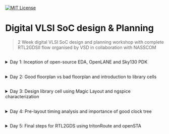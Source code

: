 [![MIT License](https://img.shields.io/badge/License-MIT-green.svg)](https://choosealicense.com/licenses/mit/)
# Digital VLSI SoC design & Planning
> 2 Week digital VLSI SoC design and planning workshop with complete RTL2GDSII flow organised by VSD in collaboration with NASSCOM

##
<details>
  <summary>Day 1: Inception of open-source EDA, OpenLANE and Sky130 PDK</summary>

## Lab work
- **Core** is an area in the chip where the fundamental logic of the design is placed. It encapsulates all the combinational circuit, soft and hard IPs, and nets.

- **Die** is an area of chip that encapsulates the core and IO pads. Die is imprinted multiple times along the silicon area or wafer to increase the throughput.

- **IO Pads** are the pins that act as the source of communication between core and the outside world. Pad cells surround the rectangular metal patches where external bonds are made. input,output and power pad.
  
- **IPs**  are manually designed or need some human interference (or intelligence) essentially to define and create them like SRAM, ADC, DAC, PLLs.

- **PDKs** are interface between foundary and design engineers. PDKs contains set of files to model fabrication process for the design tools used to design IC like device models, DRC, LVS, Physical extraction, layers, LEF, standard cell libraries, timing libraries etc. SkyWater 130nm is the PDK used in this workshop specifically sky130_fd_sc_hd and openLANE is built around this PDK.

Section 1 tasks:- 
1. Run 'picorv32a' design synthesis using OpenLANE flow and generate necessary outputs.
2. Calculate the flop ratio.


```math
Flop\ Ratio = \frac{Number\ of\ D\ Flip\ Flops}{Total\ Number\ of\ Cells}
```
```math
Percentage\ of\ DFF's = Flop\ Ratio * 100
```
```bash
# Change directory to openlane flow directory
cd Desktop/work/tools/openlane_working_dir/openlane

# alias docker='docker run -it -v $(pwd):/openLANE_flow -v $PDK_ROOT:$PDK_ROOT -e PDK_ROOT=$PDK_ROOT -u $(id -u $USER):$(id -g $USER) efabless/openlane:v0.21'
# Since we have aliased the long command to 'docker' we can invoke the OpenLANE flow docker sub-system by just running this command
docker
```
```tcl
# Now that we have entered the OpenLANE flow contained docker sub-system we can invoke the OpenLANE flow in the Interactive mode using the following command
./flow.tcl -interactive

# Now that OpenLANE flow is open we have to input the required packages for proper functionality of the OpenLANE flow
package require openlane 0.9

# Now the OpenLANE flow is ready to run any design and initially we have to prep the design creating some necessary files and directories for running a specific design which in our case is 'picorv32a'
prep -design picorv32a

# Now that the design is prepped and ready, we can run synthesis using following command
run_synthesis

```
Screenshots of commands run

![Day_1_1st](https://github.com/user-attachments/assets/86ea864f-a067-4728-8fb6-e29a1b167942)

![Day_1_2nd](https://github.com/user-attachments/assets/54066379-1cea-4513-8bef-4ada25778b7e)

![Day_1_3rd](https://github.com/user-attachments/assets/9856dcaf-bf96-40c2-a36b-17140be30ece)

![Day_1_4th](https://github.com/user-attachments/assets/adeb3ee3-2749-4f68-9a29-aeeda652fe42)

Calculation of Flop Ratio and DFF % from synthesis statistics report file

![Day_1_5th](https://github.com/user-attachments/assets/21afc9e1-00ca-44ea-a8fd-d3e71fada072)

```math
Flop\ Ratio = \frac{1613}{14876} = 0.108429685
```
```math
Percentage\ of\ DFF's = 0.108429685 * 100 = 10.84296854\ \%
```

</details>

##
<details>
  <summary>Day 2: Good floorplan vs bad floorplan and introduction to library cells</summary>

  ## Lab Work
Section 2 tasks:- 
1. Run 'picorv32a' design floorplan using OpenLANE flow and generate necessary outputs.
2. Calculate the die area in microns from the values in floorplan def.
3. Load generated floorplan def in magic tool and explore the floorplan.
4. Run 'picorv32a' design congestion aware placement using OpenLANE flow and generate necessary outputs.
5. Load generated placement def in magic tool and explore the placement.

```
Area of die in microns = Die width in microns * Die height in microns
```
#### 1. Run 'picorv32a' design floorplan using OpenLANE flow and generate necessary outputs.

Commands to invoke the OpenLANE flow and perform floorplan

```bash
# Change directory to openlane flow directory
cd Desktop/work/tools/openlane_working_dir/openlane

# alias docker='docker run -it -v $(pwd):/openLANE_flow -v $PDK_ROOT:$PDK_ROOT -e PDK_ROOT=$PDK_ROOT -u $(id -u $USER):$(id -g $USER) efabless/openlane:v0.21'
# Since we have aliased the long command to 'docker' we can invoke the OpenLANE flow docker sub-system by just running this command
docker
```
```tcl
# Now that we have entered the OpenLANE flow contained docker sub-system we can invoke the OpenLANE flow in the Interactive mode using the following command
./flow.tcl -interactive

# Now that OpenLANE flow is open we have to input the required packages for proper functionality of the OpenLANE flow
package require openlane 0.9

# Now the OpenLANE flow is ready to run any design and initially we have to prep the design creating some necessary files and directories for running a specific design which in our case is 'picorv32a'
prep -design picorv32a

# Now that the design is prepped and ready, we can run synthesis using following command
run_synthesis

# Now we can run floorplan
run_floorplan
```
Screenshot of floorplan run

![Day_2_1st](https://github.com/user-attachments/assets/128ee5bf-9e44-4633-bcba-e5f4ee592727)

![Day_2_2nd](https://github.com/user-attachments/assets/60be9a64-fb77-45ed-9ebc-4df210783c9c)

![Day_2_3rd](https://github.com/user-attachments/assets/d5b90993-53ac-4de7-9b00-0b07daa692b0)

![Day_2_4th](https://github.com/user-attachments/assets/e4275ee7-d59b-4ad2-8ea2-e7fa419a0f8c)

![Day_2_5th](https://github.com/user-attachments/assets/64e0353a-4f8f-4fe6-aee7-7129e927172b)

#### 2. Calculate the die area in microns from the values in floorplan def.
According to floorplan def
```
1000 Unit Distance = 1 Micron

Die width in unit distance = 660685 - 0 = 660685

Die height in unit distance = 671405 - 0 = 671405

Distance in microns = Value in Unit Distance / 1000

Die width in microns = 660685 / 1000} = 660.685 Microns

Die height in microns = 671405 / 1000 = 671.405 Microns

Area of die in microns = 660.685 * 671.405 = 443587.212425 Square Microns
```
#### 3. Load generated floorplan def in magic tool and explore the floorplan.

Commands to load floorplan def in magic in another terminal

```bash
# Change directory to path containing generated floorplan def
cd Desktop/work/tools/openlane_working_dir/openlane/designs/picorv32a/runs/17-03_12-06/results/floorplan/

# Command to load the floorplan def in magic tool
magic -T /home/vsduser/Desktop/work/tools/openlane_working_dir/pdks/sky130A/libs.tech/magic/sky130A.tech lef read ../../tmp/merged.lef def read picorv32a.floorplan.def &
```

Screenshots of floorplan def in magic (Equidistant placement of ports)
![Day_2_6th](https://github.com/user-attachments/assets/f3737117-30f9-4216-9832-9dca6bc74d95)

Port layer as set through config.tcl
![Day_2_7th](https://github.com/user-attachments/assets/16059256-a109-4649-a6cb-cf25664fe5a5)

![Day_2_8th](https://github.com/user-attachments/assets/da7dc87c-a7b7-4372-ab6e-bf60e30f2648)

</details>

##
<details>
  <summary>Day 3: Design library cell using Magic Layout and ngspice characterization</summary>

  ## Lab Work
**Section 3 tasks**:-
1. Clone custom inverter standard cell design from github repository: [Standard cell design and characterization using OpenLANE flow](https://github.com/nickson-jose/vsdstdcelldesign).
2. Load the custom inverter layout in magic and explore.
3. Spice extraction of inverter in magic.
4. Editing the spice model file for analysis through simulation.
5. Post-layout ngspice simulations.
6. Find problem in the DRC section of the old magic tech file for the skywater process and fix them.

#### 1. Clone custom inverter standard cell design from github repository

```bash
# Change directory to openlane
cd Desktop/work/tools/openlane_working_dir/openlane

# Clone the repository with custom inverter design
git clone https://github.com/nickson-jose/vsdstdcelldesign

# Change into repository directory
cd vsdstdcelldesign

# Copy magic tech file to the repo directory for easy access
cp /home/vsduser/Desktop/work/tools/openlane_working_dir/pdks/sky130A/libs.tech/magic/sky130A.tech .

# Check contents whether everything is present
ls

# Command to open custom inverter layout in magic
magic -T sky130A.tech sky130_inv.mag &
```

Screenshot of commands run
![Day_3_3rd](https://github.com/user-attachments/assets/d7807495-7218-4cda-970f-7d7ac2e132c1)

#### 2. Load the custom inverter layout in magic and explore.

Screenshot of custom inverter layout in magic

![Day_3_4th](https://github.com/user-attachments/assets/413d2e57-6f0d-4f91-8886-7e9e6be231e2)

NMOS and PMOS identified

![Day_3_5th](https://github.com/user-attachments/assets/9c5c3704-287c-48dd-b467-ebcc0bd54e47)

![Day_3_6th](https://github.com/user-attachments/assets/79372808-24ac-48a0-879c-30015f4dde7e)

Output Y connectivity to PMOS and NMOS drain verified

![Day_3_7th](https://github.com/user-attachments/assets/aeb46ccb-2ed4-41df-b926-f6f9efc9c14a)

PMOS source connectivity to VDD (here VPWR) verified

![Day_3_8th](https://github.com/user-attachments/assets/8a84338a-34db-4b5c-b789-759a6d7fdbc7)

NMOS source connectivity to VSS (here VGND) verified

![Day_3_9th](https://github.com/user-attachments/assets/48df8798-6ef7-4509-85b3-594d7c8058c2)

#### 3. Spice extraction of inverter in magic.

Commands for spice extraction of the custom inverter layout to be used in tkcon window of magic

```tcl
# Check current directory
pwd

# Extraction command to extract to .ext format
extract all

# Before converting ext to spice this command enable the parasitic extraction also
ext2spice cthresh 0 rthresh 0

# Converting to ext to spice
ext2spice
```

Screenshot of tkcon window after running above commands

![Day_3_10th](https://github.com/user-attachments/assets/e955eede-332a-421c-a183-bd02cf4be25e)

Screenshot of created spice file

![Day_3_sp_initial](https://github.com/user-attachments/assets/4cdaa7fc-1f54-43ad-9d62-18737db7ecb6)

#### 4. Editing the spice model file for analysis through simulation.

Final edited spice file ready for ngspice simulation

![Day_3_sp_final](https://github.com/user-attachments/assets/c662846c-10bf-4c5a-8766-6f1a05bc715e)

#### 5. Post-layout ngspice simulations.

Commands for ngspice simulation

```bash
# Command to directly load spice file for simulation to ngspice
ngspice sky130_inv.spice

# Now that we have entered ngspice with the simulation spice file loaded we just have to load the plot
plot y vs time a
```

Screenshots of ngspice run

![Day_3_ngspice_1](https://github.com/user-attachments/assets/d5b440a7-bbd5-4257-a109-07514cb6b535)

Screenshot of generated plot

![Day_3_ngspice_plot](https://github.com/user-attachments/assets/a3991fc9-56b8-4d1a-bbd7-a7cd371e417e)

![Day_3_20_per](https://github.com/user-attachments/assets/ca305e95-bfcd-4397-8f6c-7ba24a3a3a95)

![Day_3_80_per](https://github.com/user-attachments/assets/32683d09-e57d-4465-bdc9-9d5f27356879)

![Day_3_50_per](https://github.com/user-attachments/assets/41fe92a2-3037-4daf-aebb-67ead61809bb)



![Day_3_met3](https://github.com/user-attachments/assets/b45bf466-b504-449a-906d-d144908eb24a)
![Day_3_drc](https://github.com/user-attachments/assets/ef3b1227-50ff-4c0d-be11-bc1a0e4f2721)


</details>

##
<details>
  <summary>Day 4: Pre-layout timing analysis and importance of good clock tree</summary>

  ## Lab Work
  **Section 4 tasks:-**
1. Fix up small DRC errors and verify the design is ready to be inserted into our flow.
2. Save the finalized layout with custom name and open it.
3. Generate lef from the layout.
4. Copy the newly generated lef and associated required lib files to 'picorv32a' design 'src' directory.
5. Edit 'config.tcl' to change lib file and add the new extra lef into the openlane flow.
6. Run openlane flow synthesis with newly inserted custom inverter cell.
7. Remove/reduce the newly introduced violations with the introduction of custom inverter cell by modifying design parameters.
8. Once synthesis has accepted our custom inverter we can now run floorplan and placement and verify the cell is accepted in PnR flow.
9. Do Post-Synthesis timing analysis with OpenSTA tool.
10. Make timing ECO fixes to remove all violations.
11. Replace the old netlist with the new netlist generated after timing ECO fix and implement the floorplan, placement and cts.
12. Post-CTS OpenROAD timing analysis.
13. Explore post-CTS OpenROAD timing analysis by removing 'sky130_fd_sc_hd__clkbuf_1' cell from clock buffer list variable 'CTS_CLK_BUFFER_LIST'.

#### 1. Fix up small DRC errors and verify the design is ready to be inserted into our flow.

Commands to open the custom inverter layout

```bash
# Change directory to vsdstdcelldesign
cd Desktop/work/tools/openlane_working_dir/openlane/vsdstdcelldesign

# Command to open custom inverter layout in magic
magic -T sky130A.tech sky130_inv.mag &
```
Commands for tkcon window to set grid as tracks of locali layer

```tcl
# Get syntax for grid command
help grid

# Set grid values accordingly
grid 0.46um 0.34um 0.23um 0.17um
```


#### 2. Save the finalized layout with custom name and open it.

Command for tkcon window to save the layout with custom name

```tcl
# Command to save as
save sky130_vsdinv.mag
```
![Day4_save_mag](https://github.com/user-attachments/assets/3dddbaa0-8085-4e96-99f0-eae812dfb3fe)


Command to open the newly saved layout

```bash
# Command to open custom inverter layout in magic
magic -T sky130A.tech sky130_vsdinv.mag &
```

Screenshot of newly saved layout

![Day4_new_layout](https://github.com/user-attachments/assets/eb2a4ee0-5893-4b95-ae70-02ddb946567e)

#### 3. Generate lef from the layout.

Command for tkcon window to write lef

```tcl
# lef command
lef write
```

![Lef_write](https://github.com/user-attachments/assets/19c8960c-b5c5-4ef7-a923-4c0114214e74)

![Lef_view](https://github.com/user-attachments/assets/2c70745b-3ed6-4aa3-be26-4e1e932bef4c)

#### 4. Copy the newly generated lef and associated required lib files to 'picorv32a' design 'src' directory.

Commands to copy necessary files to 'picorv32a' design 'src' directory

```bash
# Copy lef file
cp sky130_vsdinv.lef ~/Desktop/work/tools/openlane_working_dir/openlane/designs/picorv32a/src/

# List and check whether it's copied
ls ~/Desktop/work/tools/openlane_working_dir/openlane/designs/picorv32a/src/

# Copy lib files
cp libs/sky130_fd_sc_hd__* ~/Desktop/work/tools/openlane_working_dir/openlane/designs/picorv32a/src/

# List and check whether it's copied
ls ~/Desktop/work/tools/openlane_working_dir/openlane/designs/picorv32a/src/
```

Screenshot of commands run

![copy_lib_&_lef](https://github.com/user-attachments/assets/1a24da60-f2d7-4d7e-998c-333d52074097)


#### 5. Edit 'config.tcl' to change lib file and add the new extra lef into the openlane flow.

Commands to be added to config.tcl to include our custom cell in the openlane flow

```tcl
set ::env(LIB_SYNTH) "$::env(OPENLANE_ROOT)/designs/picorv32a/src/sky130_fd_sc_hd__typical.lib"
set ::env(LIB_FASTEST) "$::env(OPENLANE_ROOT)/designs/picorv32a/src/sky130_fd_sc_hd__fast.lib"
set ::env(LIB_SLOWEST) "$::env(OPENLANE_ROOT)/designs/picorv32a/src/sky130_fd_sc_hd__slow.lib"
set ::env(LIB_TYPICAL) "$::env(OPENLANE_ROOT)/designs/picorv32a/src/sky130_fd_sc_hd__typical.lib"

set ::env(EXTRA_LEFS) [glob $::env(OPENLANE_ROOT)/designs/$::env(DESIGN_NAME)/src/*.lef]
```

Edited config.tcl to include the added lef and change library to ones we added in src directory

#### 6. Run openlane flow synthesis with newly inserted custom inverter cell.

Commands to invoke the OpenLANE flow include new lef and perform synthesis 

```bash
# Change directory to openlane flow directory
cd Desktop/work/tools/openlane_working_dir/openlane

# alias docker='docker run -it -v $(pwd):/openLANE_flow -v $PDK_ROOT:$PDK_ROOT -e PDK_ROOT=$PDK_ROOT -u $(id -u $USER):$(id -g $USER) efabless/openlane:v0.21'
# Since we have aliased the long command to 'docker' we can invoke the OpenLANE flow docker sub-system by just running this command
docker
```
```tcl
# Now that we have entered the OpenLANE flow contained docker sub-system we can invoke the OpenLANE flow in the Interactive mode using the following command
./flow.tcl -interactive

# Now that OpenLANE flow is open we have to input the required packages for proper functionality of the OpenLANE flow
package require openlane 0.9

# Now the OpenLANE flow is ready to run any design and initially we have to prep the design creating some necessary files and directories for running a specific design which in our case is 'picorv32a'
prep -design picorv32a

# Adiitional commands to include newly added lef to openlane flow
set lefs [glob $::env(DESIGN_DIR)/src/*.lef]
add_lefs -src $lefs

# Now that the design is prepped and ready, we can run synthesis using following command
run_synthesis
```

Screenshots of commands run

#### 7. Remove/reduce the newly introduced violations with the introduction of custom inverter cell by modifying design parameters.

Noting down current design values generated before modifying parameters to improve timing

Commands to view and change parameters to improve timing and run synthesis

```tcl
# Now once again we have to prep design so as to update variables
prep -design picorv32a -tag 24-03_10-03 -overwrite

# Addiitional commands to include newly added lef to openlane flow merged.lef
set lefs [glob $::env(DESIGN_DIR)/src/*.lef]
add_lefs -src $lefs

# Command to display current value of variable SYNTH_STRATEGY
echo $::env(SYNTH_STRATEGY)

# Command to set new value for SYNTH_STRATEGY
set ::env(SYNTH_STRATEGY) "DELAY 3"

# Command to display current value of variable SYNTH_BUFFERING to check whether it's enabled
echo $::env(SYNTH_BUFFERING)

# Command to display current value of variable SYNTH_SIZING
echo $::env(SYNTH_SIZING)

# Command to set new value for SYNTH_SIZING
set ::env(SYNTH_SIZING) 1

# Command to display current value of variable SYNTH_DRIVING_CELL to check whether it's the proper cell or not
echo $::env(SYNTH_DRIVING_CELL)

# Now that the design is prepped and ready, we can run synthesis using following command
run_synthesis
```

Screenshot of merged.lef in `tmp` directory with our custom inverter as macro
</details>

##
<details>
  <summary>Day 5: Final steps for RTL2GDS using tritonRoute and openSTA</summary>

  ## Lab Work
  **Section 5 tasks:-**
1. Perform generation of Power Distribution Network (PDN) and explore the PDN layout.
2. Perfrom detailed routing using TritonRoute.
3. Post-Route parasitic extraction using SPEF extractor.
4. Post-Route OpenSTA timing analysis with the extracted parasitics of the route.




</details>
